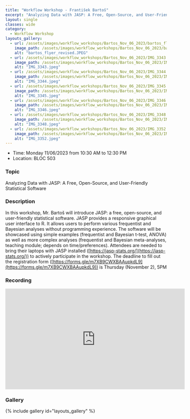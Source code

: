 ```yaml
---
title: "Workflow Workshop - František Bartoš"
excerpt: "Analyzing Data with JASP: A Free, Open-Source, and User-Friendly Statistical Software "
layout: single
classes: wide
category:
  - Workflow Workshop
layouts_gallery:
  - url: /assets/images/workflow_workshops/Bartos_Nov_06_2023/bartos_flyer_revised.JPEG
    image_path: /assets/images/workflow_workshops/Bartos_Nov_06_2023/bartos_flyer_revised.JPEG
    alt: "bartos_flyer_revised.JPEG"
  - url: /assets/images/workflow_workshops/Bartos_Nov_06_2023/IMG_3343.jpeg
    image_path: /assets/images/workflow_workshops/Bartos_Nov_06_2023/IMG_3343.jpeg
    alt: "IMG_3343.jpeg"
  - url: /assets/images/workflow_workshops/Bartos_Nov_06_2023/IMG_3344.jpeg
    image_path: /assets/images/workflow_workshops/Bartos_Nov_06_2023/IMG_3344.jpeg
    alt: "IMG_3344.jpeg"
  - url: /assets/images/workflow_workshops/Bartos_Nov_06_2023/IMG_3345.jpeg
    image_path: /assets/images/workflow_workshops/Bartos_Nov_06_2023/IMG_3345.jpeg
    alt: "IMG_3345.jpeg"
  - url: /assets/images/workflow_workshops/Bartos_Nov_06_2023/IMG_3346.jpeg
    image_path: /assets/images/workflow_workshops/Bartos_Nov_06_2023/IMG_3346.jpeg
    alt: "IMG_3346.jpeg"
  - url: /assets/images/workflow_workshops/Bartos_Nov_06_2023/IMG_3348.jpeg
    image_path: /assets/images/workflow_workshops/Bartos_Nov_06_2023/IMG_3348.jpeg
    alt: "IMG_3348.jpeg"
  - url: /assets/images/workflow_workshops/Bartos_Nov_06_2023/IMG_3352.jpeg
    image_path: /assets/images/workflow_workshops/Bartos_Nov_06_2023/IMG_3352.jpeg
    alt: "IMG_3352.jpeg"
---
```


- Time: Monday 11/06/2023 from 10:30 AM to 12:30 PM 
- Location: BLOC 503
<!-- - [Recording](https://www.youtube.com/watch?v=v28ehQ5qGu4&list=PLmT7xj3n_0C6e-ozHbfIeRzvNW48F1P6s&index=4) -->

### Topic

 Analyzing Data with JASP: A Free, Open-Source, and User-Friendly Statistical Software 
`   `

### Description

 In this workshop, Mr. Bartoš will introduce JASP: a free, open-source, and user-friendly statistical software. JASP provides a responsive graphical user interface to R. It allows users to perform various frequentist and Bayesian analyses without programming experience. The software will be showcased using simple examples (frequentist and Bayesian t-test, ANOVA) as well as more complex analyses (frequentist and Bayesian meta-analyses, teaching module; depends on time/preferences).  Attendees are needed to bring their laptops with JASP installed ([https://jasp-stats.org/](https://jasp-stats.org/)) to actively participate in the workshop. The deadline to fill out the  registration form ([https://forms.gle/m7XB9CWXBAAupkdL9](https://forms.gle/m7XB9CWXBAAupkdL9))  is  Thursday (November 2), 5PM 

### Recording
<iframe width="560" height="315" src="https://www.youtube.com/embed/v28ehQ5qGu4?si=qaDVfgkY49oSfLxp" title="YouTube video player" frameborder="0" allow="accelerometer; autoplay; clipboard-write; encrypted-media; gyroscope; picture-in-picture; web-share" allowfullscreen></iframe>

### Gallery 

{% include gallery id="layouts_gallery" %}
